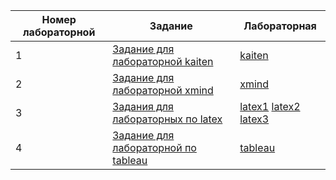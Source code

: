 | Номер лабораторной  | Задание | Лабораторная |
| ------------- | ------------- |  ------------- |
| 1  | [Задание для лабораторной kaiten](https://github.com/Chpola1/labs/blob/main/1711774742_Laboratornaya_rabota_1_Osnovy_%20(1).doc)  | [kaiten](https://github.com/Chpola1/labs/blob/main/kaiten/kaitenlab) |
| 2  | [Задание для лабораторной xmind](https://github.com/Chpola1/labs/blob/main/1711774742_Laboratornaya_rabota_1_Osnovy_%20(1).doc) | [xmind](https://github.com/Chpola1/labs/blob/main/xmind/%D0%A2%D0%B8%D0%BF%D1%8B%20%D0%BB%D0%B8%D1%87%D0%BD%D0%BE%D1%81%D1%82%D0%B8.xmind) |
| 3  | [Задания для лабораторных по latex](https://github.com/Chpola1/labs/blob/main/latex/0e27934c-9735-4c9d-a58e-04c4d3623b6b.jfif) | [latex1](https://github.com/Chpola1/labs/tree/main/latex/lab1) [latex2]() [latex3]()|
| 4  | [Задание для лабораторной по tableau](https://github.com/Chpola1/labs/blob/main/%D0%9B%D0%B0%D0%B1%D0%BE%D1%80%D0%B0%D1%82%D0%BE%D1%80%D0%BD%D0%B0%D1%8F%20%D1%80%D0%B0%D0%B1%D0%BE%D1%82%D0%B0%206.doc) | [tableau]() |
